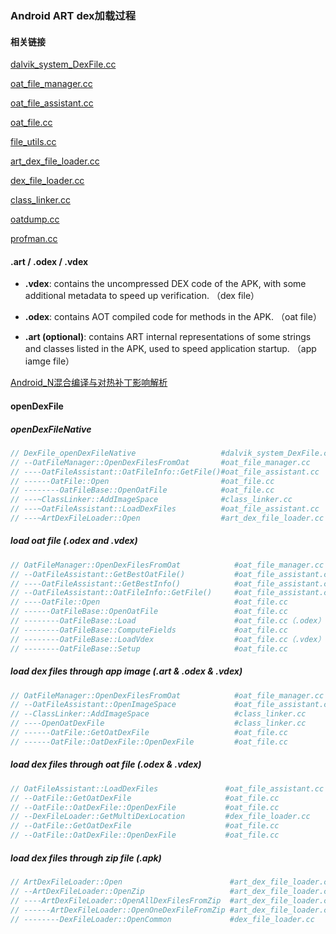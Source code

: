 ### Android ART dex加载过程



####  相关链接

[dalvik_system_DexFile.cc](https://android.googlesource.com/platform/art/+/refs/tags/android-9.0.0_r60/runtime/native/dalvik_system_DexFile.cc)

[oat_file_manager.cc](https://android.googlesource.com/platform/art/+/refs/tags/android-9.0.0_r60/runtime/oat_file_manager.cc)

[oat_file_assistant.cc](https://android.googlesource.com/platform/art/+/refs/tags/android-9.0.0_r60/runtime/oat_file_assistant.cc)

[oat_file.cc](https://android.googlesource.com/platform/art/+/refs/tags/android-9.0.0_r60/runtime/oat_file.cc)

[file_utils.cc](https://android.googlesource.com/platform/art/+/refs/tags/android-9.0.0_r60/runtime/base/file_utils.cc)

[art_dex_file_loader.cc](https://android.googlesource.com/platform/art/+/refs/tags/android-9.0.0_r60/runtime/dex/art_dex_file_loader.cc)

[dex_file_loader.cc](https://android.googlesource.com/platform/art/+/refs/tags/android-9.0.0_r60/libdexfile/dex/dex_file_loader.cc)

[class_linker.cc](https://android.googlesource.com/platform/art/+/refs/tags/android-9.0.0_r60/runtime/class_linker.cc)

[oatdump.cc](https://android.googlesource.com/platform/art/+/master/oatdump/oatdump.cc)

[profman.cc](https://android.googlesource.com/platform/art/+/master/profman/profman.cc)

#### __.art / .odex / .vdex__

* __.vdex__: contains the uncompressed DEX code of the APK, with some additional metadata to speed up verification. （dex file）

* __.odex__: contains AOT compiled code for methods in the APK. （oat file）

* __.art (optional)__: contains ART internal representations of some strings and classes listed in the APK, used to speed application startup. （app iamge file）


[Android_N混合编译与对热补丁影响解析](https://github.com/WeMobileDev/article/blob/master/Android_N%E6%B7%B7%E5%90%88%E7%BC%96%E8%AF%91%E4%B8%8E%E5%AF%B9%E7%83%AD%E8%A1%A5%E4%B8%81%E5%BD%B1%E5%93%8D%E8%A7%A3%E6%9E%90.md)  

#### openDexFile

##### openDexFileNative

```cpp
// DexFile_openDexFileNative                   #dalvik_system_DexFile.cc
// --OatFileManager::OpenDexFilesFromOat       #oat_file_manager.cc
// ----OatFileAssistant::OatFileInfo::GetFile()#oat_file_assistant.cc
// ------OatFile::Open                         #oat_file.cc
// --------OatFileBase::OpenOatFile            #oat_file.cc
// ---~ClassLinker::AddImageSpace              #class_linker.cc
// ---~OatFileAssistant::LoadDexFiles          #oat_file_assistant.cc
// ---~ArtDexFileLoader::Open                  #art_dex_file_loader.cc 
```

##### load oat file (.odex and .vdex)

```cpp
// OatFileManager::OpenDexFilesFromOat            #oat_file_manager.cc
// --OatFileAssistant::GetBestOatFile()           #oat_file_assistant.cc
// ----OatFileAssistant::GetBestInfo()            #oat_file_assistant.cc
// --OatFileAssistant::OatFileInfo::GetFile()     #oat_file_assistant.cc
// ----OatFile::Open                              #oat_file.cc
// ------OatFileBase::OpenOatFile                 #oat_file.cc
// --------OatFileBase::Load                      #oat_file.cc（.odex）
// --------OatFileBase::ComputeFields             #oat_file.cc
// --------OatFileBase::LoadVdex                  #oat_file.cc（.vdex）
// --------OatFileBase::Setup                     #oat_file.cc 
```

##### load dex files through app image  (.art & .odex & .vdex)

```cpp
// OatFileManager::OpenDexFilesFromOat            #oat_file_manager.cc
// --OatFileAssistant::OpenImageSpace             #oat_file_assistant.cc
// --ClassLinker::AddImageSpace                   #class_linker.cc
// ----OpenOatDexFile                             #class_linker.cc
// ------OatFile::GetOatDexFile                   #oat_file.cc
// ------OatFile::OatDexFile::OpenDexFile         #oat_file.cc
```

##### load dex files through oat file (.odex & .vdex)

```cpp
// OatFileAssistant::LoadDexFiles               #oat_file_assistant.cc
// --OatFile::GetOatDexFile                     #oat_file.cc
// --OatFile::OatDexFile::OpenDexFile           #oat_file.cc
// --DexFileLoader::GetMultiDexLocation         #dex_file_loader.cc
// --OatFile::GetOatDexFile                     #oat_file.cc
// --OatFile::OatDexFile::OpenDexFile           #oat_file.cc
```

##### load dex files through zip file (.apk)

```cpp
// ArtDexFileLoader::Open                        #art_dex_file_loader.cc 
// --ArtDexFileLoader::OpenZip                   #art_dex_file_loader.cc 
// ----ArtDexFileLoader::OpenAllDexFilesFromZip  #art_dex_file_loader.cc 
// ------ArtDexFileLoader::OpenOneDexFileFromZip #art_dex_file_loader.cc 
// --------DexFileLoader::OpenCommon             #dex_file_loader.cc
```

